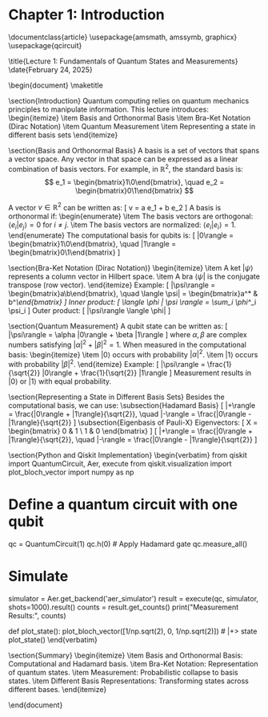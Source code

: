 # Chapter 1: Introduction
\documentclass{article}
\usepackage{amsmath, amssymb, graphicx}
\usepackage{qcircuit}

\title{Lecture 1: Fundamentals of Quantum States and Measurements}
\date{February 24, 2025}

\begin{document}
\maketitle

\section{Introduction}
Quantum computing relies on quantum mechanics principles to manipulate information. This lecture introduces:
\begin{itemize}
    \item Basis and Orthonormal Basis
    \item Bra-Ket Notation (Dirac Notation)
    \item Quantum Measurement
    \item Representing a state in different basis sets
\end{itemize}

\section{Basis and Orthonormal Basis}
A basis is a set of vectors that spans a vector space. Any vector in that space can be expressed as a linear combination of basis vectors.
For example, in $\mathbb{R}^2$, the standard basis is:
$$
e_1 = \begin{bmatrix}1\0\end{bmatrix}, \quad e_2 = \begin{bmatrix}0\1\end{bmatrix}
$$

A vector $v \in \mathbb{R}^2$ can be written as:
\[
    v = a e_1 + b e_2
\]
A basis is orthonormal if:
\begin{enumerate}
    \item The basis vectors are orthogonal: $\langle e_i | e_j \rangle = 0$ for $i \neq j$.
    \item The basis vectors are normalized: $\langle e_i | e_i \rangle = 1$.
\end{enumerate}
The computational basis for qubits is:
\[
    |0\rangle = \begin{bmatrix}1\\0\end{bmatrix}, \quad |1\rangle = \begin{bmatrix}0\\1\end{bmatrix}
\]

\section{Bra-Ket Notation (Dirac Notation)}
\begin{itemize}
    \item A ket $|\psi\rangle$ represents a column vector in Hilbert space.
    \item A bra $\langle \psi|$ is the conjugate transpose (row vector).
\end{itemize}
Example:
\[
    |\psi\rangle = \begin{bmatrix}a\\b\end{bmatrix}, \quad \langle \psi| = \begin{bmatrix}a^* & b^*\end{bmatrix}
\]
Inner product:
\[
    \langle \phi | \psi \rangle = \sum_i \phi^*_i \psi_i
\]
Outer product:
\[
    |\psi\rangle \langle \phi|
\]

\section{Quantum Measurement}
A qubit state can be written as:
\[
    |\psi\rangle = \alpha |0\rangle + \beta |1\rangle
\]
where $\alpha, \beta$ are complex numbers satisfying $|\alpha|^2 + |\beta|^2 = 1$.
When measured in the computational basis:
\begin{itemize}
    \item $|0\rangle$ occurs with probability $|\alpha|^2$.
    \item $|1\rangle$ occurs with probability $|\beta|^2$.
\end{itemize}
Example:
\[
    |\psi\rangle = \frac{1}{\sqrt{2}} |0\rangle + \frac{1}{\sqrt{2}} |1\rangle
\]
Measurement results in $|0\rangle$ or $|1\rangle$ with equal probability.

\section{Representing a State in Different Basis Sets}
Besides the computational basis, we can use:
\subsection{Hadamard Basis}
\[
    |+\rangle = \frac{|0\rangle + |1\rangle}{\sqrt{2}}, \quad |-\rangle = \frac{|0\rangle - |1\rangle}{\sqrt{2}}
\]
\subsection{Eigenbasis of Pauli-X}
Eigenvectors:
\[
    X = \begin{bmatrix} 0 & 1 \\ 1 & 0 \end{bmatrix}
\]
\[
    |+\rangle = \frac{|0\rangle + |1\rangle}{\sqrt{2}}, \quad |-\rangle = \frac{|0\rangle - |1\rangle}{\sqrt{2}}
\]

\section{Python and Qiskit Implementation}
\begin{verbatim}
from qiskit import QuantumCircuit, Aer, execute
from qiskit.visualization import plot_bloch_vector
import numpy as np

# Define a quantum circuit with one qubit
qc = QuantumCircuit(1)
qc.h(0)  # Apply Hadamard gate
qc.measure_all()

# Simulate
simulator = Aer.get_backend('aer_simulator')
result = execute(qc, simulator, shots=1000).result()
counts = result.get_counts()
print("Measurement Results:", counts)

def plot_state():
    plot_bloch_vector([1/np.sqrt(2), 0, 1/np.sqrt(2)])  # |+> state
plot_state()
\end{verbatim}

\section{Summary}
\begin{itemize}
    \item Basis and Orthonormal Basis: Computational and Hadamard basis.
    \item Bra-Ket Notation: Representation of quantum states.
    \item Measurement: Probabilistic collapse to basis states.
    \item Different Basis Representations: Transforming states across different bases.
\end{itemize}

\end{document}
